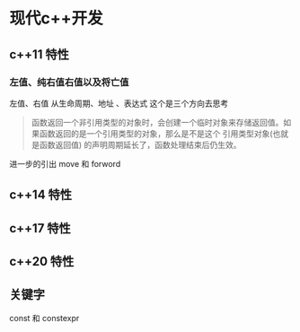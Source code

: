 # 现代c++开发

## c++11 特性

### 左值、纯右值右值以及将亡值
左值、右值 从生命周期、地址 、表达式 这个是三个方向去思考


> 函数返回一个非引用类型的对象时，会创建一个临时对象来存储返回值。如果函数返回的是一个引用类型的对象，那么是不是这个 引用类型对象(也就是函数返回值) 的声明周期延长了，函数处理结束后仍生效。

进一步的引出 move 和 forword

## c++14 特性


## c++17 特性


## c++20 特性




## 关键字

const 和 constexpr
